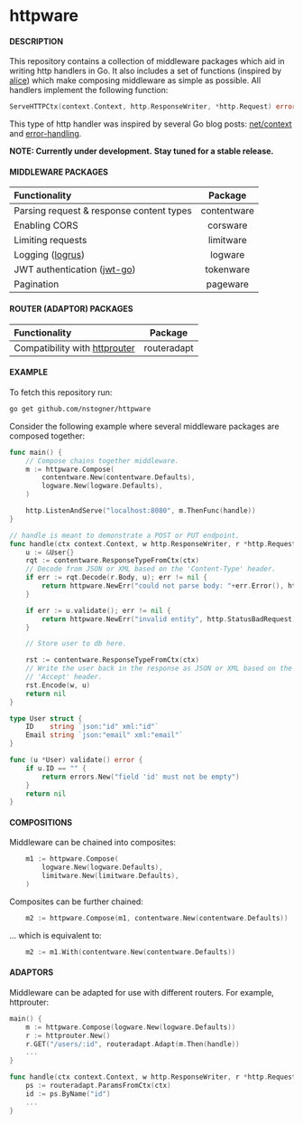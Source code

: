 # httpware

#### DESCRIPTION
This repository contains a collection of middleware packages which aid in writing http handlers in Go. It also includes a set of functions (inspired by [alice](https://github.com/justinas/alice)) which make composing middleware as simple as possible. All handlers implement the following function:
```Go
ServeHTTPCtx(context.Context, http.ResponseWriter, *http.Request) error
```
This type of http handler was inspired by several Go blog posts: [net/context](https://blog.golang.org/context) and [error-handling](https://blog.golang.org/error-handling-and-go).

**NOTE: Currently under development.**
**Stay tuned for a stable release.**

#### MIDDLEWARE PACKAGES
| Functionality | Package |
|:--------------|:-------:|
| Parsing request & response content types | contentware |
| Enabling CORS | corsware |
| Limiting requests | limitware |
| Logging ([logrus](https://github.com/Sirupsen/logrus)) | logware |
| JWT authentication ([jwt-go](https://github.com/dgrijalva/jwt-go)) | tokenware |
| Pagination | pageware |

#### ROUTER (ADAPTOR) PACKAGES
| Functionality | Package |
|:--------------|:-------:|
| Compatibility with [httprouter](https://github.com/julienschmidt/httprouter) | routeradapt |

#### EXAMPLE
To fetch this repository run:
```sh
go get github.com/nstogner/httpware
```
Consider the following example where several middleware packages are composed together:
```go
func main() {
	// Compose chains together middleware.
	m := httpware.Compose(
		contentware.New(contentware.Defaults),
		logware.New(logware.Defaults),
	)

	http.ListenAndServe("localhost:8080", m.ThenFunc(handle))
}

// handle is meant to demonstrate a POST or PUT endpoint.
func handle(ctx context.Context, w http.ResponseWriter, r *http.Request) error {
	u := &User{}
	rqt := contentware.ResponseTypeFromCtx(ctx)
	// Decode from JSON or XML based on the 'Content-Type' header.
	if err := rqt.Decode(r.Body, u); err != nil {
		return httpware.NewErr("could not parse body: "+err.Error(), http.StatusBadRequest)
	}

	if err := u.validate(); err != nil {
		return httpware.NewErr("invalid entity", http.StatusBadRequest).WithField("invalid", err.Error())
	}

	// Store user to db here.

	rst := contentware.ResponseTypeFromCtx(ctx)
	// Write the user back in the response as JSON or XML based on the
	// 'Accept' header.
	rst.Encode(w, u)
	return nil
}

type User struct {
	ID    string `json:"id" xml:"id"`
	Email string `json:"email" xml:"email"`
}

func (u *User) validate() error {
	if u.ID == "" {
		return errors.New("field 'id' must not be empty")
	}
	return nil
}
```

#### COMPOSITIONS
Middleware can be chained into composites:
```go
    m1 := httpware.Compose(
        logware.New(logware.Defaults),
        limitware.New(limitware.Defaults),
    )
```
Composites can be further chained:
```go
    m2 := httpware.Compose(m1, contentware.New(contentware.Defaults))
```
... which is equivalent to:
```go
    m2 := m1.With(contentware.New(contentware.Defaults))
```

#### ADAPTORS
Middleware can be adapted for use with different routers. For example, httprouter:
```go
main() {
    m := httpware.Compose(logware.New(logware.Defaults))
    r := httprouter.New()
    r.GET("/users/:id", routeradapt.Adapt(m.Then(handle))
    ...
}

func handle(ctx context.Context, w http.ResponseWriter, r *http.Request) error {
    ps := routeradapt.ParamsFromCtx(ctx)
    id := ps.ByName("id")
    ...
}
```
